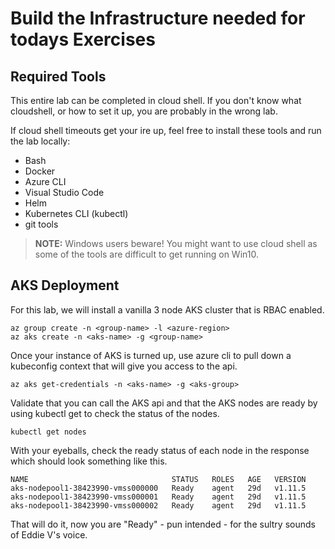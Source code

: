 # Build the Infrastructure needed for todays Exercises

## Required Tools
This entire lab can be completed in cloud shell. If you don't know what cloudshell, or how to set it up, you are probably in the wrong lab.

If cloud shell timeouts get your ire up, feel free to install these tools and run the lab locally:  
* Bash
* Docker
* Azure CLI
* Visual Studio Code
* Helm
* Kubernetes CLI (kubectl)
* git tools
> **NOTE:**
> Windows users beware! You might want to use cloud shell as some of the tools are difficult to get running on Win10.

## AKS Deployment
For this lab, we will install a vanilla 3 node AKS cluster that is RBAC enabled.
```console
az group create -n <group-name> -l <azure-region>
az aks create -n <aks-name> -g <group-name>
```
Once your instance of AKS is turned up, use azure cli to pull down a kubeconfig context that will give you access to the api.
```console
az aks get-credentials -n <aks-name> -g <aks-group>
```
Validate that you can call the AKS api and that the AKS nodes are ready by using kubectl get to check the status of the nodes.
```console
kubectl get nodes
```
With your eyeballs, check the ready status of each node in the response which should look something like this.
```output
NAME                                STATUS   ROLES   AGE   VERSION
aks-nodepool1-38423990-vmss000000   Ready    agent   29d   v1.11.5
aks-nodepool1-38423990-vmss000001   Ready    agent   29d   v1.11.5
aks-nodepool1-38423990-vmss000002   Ready    agent   29d   v1.11.5
```
That will do it, now you are "Ready" - pun intended - for the sultry sounds of Eddie V's voice.



    